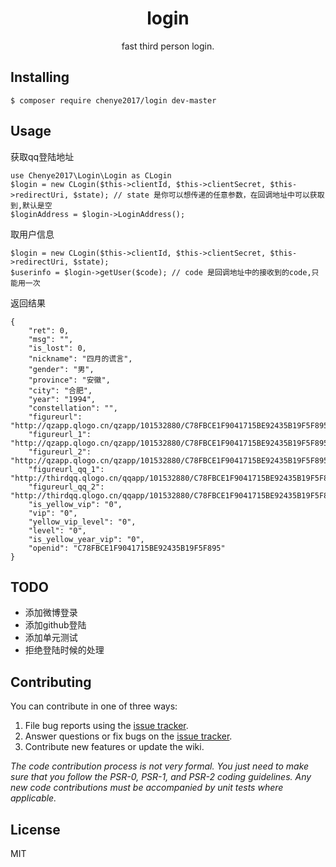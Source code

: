<h1 align="center"> login </h1>

<p align="center"> fast third person login.</p>


## Installing

```shell
$ composer require chenye2017/login dev-master

```

## Usage

获取qq登陆地址

```
use Chenye2017\Login\Login as CLogin
$login = new CLogin($this->clientId, $this->clientSecret, $this->redirectUri, $state); // state 是你可以想传递的任意参数，在回调地址中可以获取到,默认是空
$loginAddress = $login->LoginAddress();
```

取用户信息

```
$login = new CLogin($this->clientId, $this->clientSecret, $this->redirectUri, $state);
$userinfo = $login->getUser($code); // code 是回调地址中的接收到的code,只能用一次
```

返回结果

```
{
    "ret": 0,
    "msg": "",
    "is_lost": 0,
    "nickname": "四月的谎言",
    "gender": "男",
    "province": "安徽",
    "city": "合肥",
    "year": "1994",
    "constellation": "",
    "figureurl": "http://qzapp.qlogo.cn/qzapp/101532880/C78FBCE1F9041715BE92435B19F5F895/30",
    "figureurl_1": "http://qzapp.qlogo.cn/qzapp/101532880/C78FBCE1F9041715BE92435B19F5F895/50",
    "figureurl_2": "http://qzapp.qlogo.cn/qzapp/101532880/C78FBCE1F9041715BE92435B19F5F895/100",
    "figureurl_qq_1": "http://thirdqq.qlogo.cn/qqapp/101532880/C78FBCE1F9041715BE92435B19F5F895/40",
    "figureurl_qq_2": "http://thirdqq.qlogo.cn/qqapp/101532880/C78FBCE1F9041715BE92435B19F5F895/100",
    "is_yellow_vip": "0",
    "vip": "0",
    "yellow_vip_level": "0",
    "level": "0",
    "is_yellow_year_vip": "0",
    "openid": "C78FBCE1F9041715BE92435B19F5F895"
}
```



## TODO
- 添加微博登录
- 添加github登陆
- 添加单元测试
- 拒绝登陆时候的处理

## Contributing

You can contribute in one of three ways:

1. File bug reports using the [issue tracker](https://github.com/chenye2017/login/issues).
2. Answer questions or fix bugs on the [issue tracker](https://github.com/chenye2017/login/issues).
3. Contribute new features or update the wiki.

_The code contribution process is not very formal. You just need to make sure that you follow the PSR-0, PSR-1, and PSR-2 coding guidelines. Any new code contributions must be accompanied by unit tests where applicable._

## License

MIT
